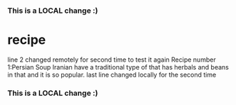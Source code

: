 ### This is a LOCAL change  :)
# recipe
line 2 changed remotely for second time to test it again
Recipe number 1:Persian Soup
Iranian have a traditional type of that has herbals and beans in that and it is so popular.
last line changed locally for the second time
### This is a LOCAL change  :)
